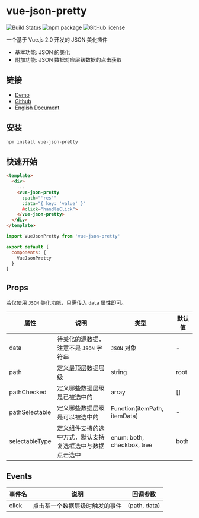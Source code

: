 # vue-json-pretty

[![Build Status](https://travis-ci.org/leezng/vue-json-pretty.svg?branch=master)](https://travis-ci.org/leezng/vue-json-pretty)
[![npm package](https://img.shields.io/npm/v/vue-json-pretty.svg)](https://www.npmjs.org/package/vue-json-pretty)
[![GitHub license](https://img.shields.io/badge/license-MIT-blue.svg)](https://github.com/leezng/vue-json-pretty/blob/master/LICENSE)

一个基于 Vue.js 2.0 开发的 JSON 美化插件

- 基本功能: JSON 的美化
- 附加功能: JSON 数据对应层级数据的点击获取

## 链接

- [Demo](https://leezng.github.io/vue-json-pretty)
- [Github](https://github.com/leezng/vue-json-pretty)
- [English Document](./README.md)

## 安装

```js
npm install vue-json-pretty
```

## 快速开始

```html
<template>
  <div>
    ...
    <vue-json-pretty
      :path="'res'"
      :data="{ key: 'value' }"
      @click="handleClick">
    </vue-json-pretty>
  </div>
</template>
```

```js
import VueJsonPretty from 'vue-json-pretty'

export default {
  components: {
    VueJsonPretty
  }
}
```

## Props

若仅使用 `JSON` 美化功能，只需传入 `data` 属性即可。

| 属性 | 说明 | 类型 | 默认值 |
|-------- |-------- |-------- | -------- |
| data | 待美化的源数据，注意不是 `JSON` 字符串 | `JSON` 对象 | - |
| path | 定义最顶层数据层级 | string | root |
| pathChecked | 定义哪些数据层级是已被选中的 | array | [] |
| pathSelectable | 定义哪些数据层级是可以被选中的 | Function(itemPath, itemData) | - |
| selectableType | 定义组件支持的选中方式，默认支持复选框选中与数据点击选中 | enum: both, checkbox, tree | both |

## Events

| 事件名 | 说明 | 回调参数 |
|---------- |-------- |---------- |
| click  | 点击某一个数据层级时触发的事件 | (path, data) |

